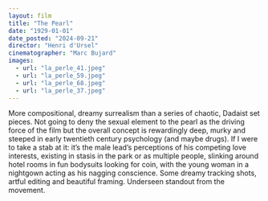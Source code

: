 ```yaml
---
layout: film
title: "The Pearl"
date: "1929-01-01"
date_posted: "2024-09-21"
director: "Henri d'Ursel"
cinematographer: "Marc Bujard"
images:
  - url: "la_perle_41.jpeg"
  - url: "la_perle_59.jpeg"
  - url: "la_perle_68.jpeg"
  - url: "la_perle_37.jpeg"
---
```


More compositional, dreamy surrealism than a series of chaotic, Dadaist set pieces. Not going to deny the sexual element to the pearl as the driving force of the film but the overall concept is rewardingly deep, murky and steeped in early twentieth century psychology (and maybe drugs). If I were to take a stab at it: it’s the male lead’s perceptions of his competing love interests, existing in stasis in the park or as multiple people, slinking around hotel rooms in fun bodysuits looking for coin, with the young woman in a nightgown acting as his nagging conscience. Some dreamy tracking shots, artful editing and beautiful framing. Underseen standout from the movement.
